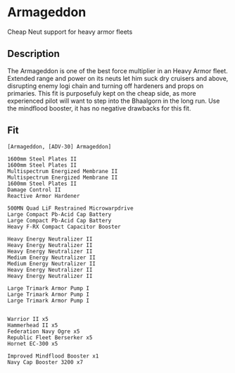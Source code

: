 # Armageddon

Cheap Neut support for heavy armor fleets

## Description

The Armageddon is one of the best force multiplier in an Heavy Armor fleet.
Extended range and power on its neuts let him suck dry cruisers and above,
disrupting enemy logi chain and turning off hardeners and props on primaries.
This fit is purposefuly kept on the cheap side, as more experienced pilot
will want to step into the Bhaalgorn in the long run.
Use the mindflood booster, it has no negative drawbacks for this fit.

## Fit

```
[Armageddon, [ADV-30] Armageddon]

1600mm Steel Plates II
1600mm Steel Plates II
Multispectrum Energized Membrane II
Multispectrum Energized Membrane II
1600mm Steel Plates II
Damage Control II
Reactive Armor Hardener

500MN Quad LiF Restrained Microwarpdrive
Large Compact Pb-Acid Cap Battery
Large Compact Pb-Acid Cap Battery
Heavy F-RX Compact Capacitor Booster

Heavy Energy Neutralizer II
Heavy Energy Neutralizer II
Heavy Energy Neutralizer II
Medium Energy Neutralizer II
Medium Energy Neutralizer II
Heavy Energy Neutralizer II
Heavy Energy Neutralizer II

Large Trimark Armor Pump I
Large Trimark Armor Pump I
Large Trimark Armor Pump I


Warrior II x5
Hammerhead II x5
Federation Navy Ogre x5
Republic Fleet Berserker x5
Hornet EC-300 x5

Improved Mindflood Booster x1
Navy Cap Booster 3200 x7
```